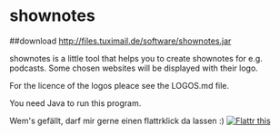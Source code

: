 # shownotes

##download
http://files.tuximail.de/software/shownotes.jar

shownotes is a little tool that helps you to create shownotes for e.g. podcasts. Some chosen websites will be displayed with their logo.

For the licence of the logos pleace see the LOGOS.md file. 

You need Java to run this program.

Wem's gefällt, darf mir gerne einen flattrklick da lassen :)
<a href="https://flattr.com/submit/auto?user_id=bewegtton&url=https%3A%2F%2Fgithub.com%2Ftodestoast%2Fshownotes" target="_blank"><img src="//button.flattr.com/flattr-badge-large.png" alt="Flattr this" title="Flattr this" border="0"></a>
